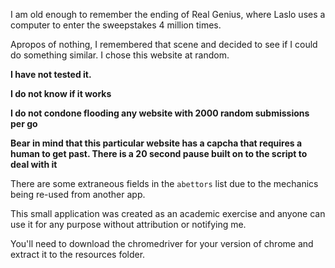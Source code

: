 I am old enough to remember the ending of Real Genius, where Laslo uses a computer to
 enter the sweepstakes 4 million times.  
 
 Apropos of nothing, I remembered that scene and decided to see if I could do something
  similar.  I chose this website at random.
  
  **I have not tested it.**
  
  **I do not know if it works**
  
  **I do not condone flooding any website with 2000 random submissions per go**
  
  **Bear in mind that this particular website has a capcha that requires a human to get
   past.  There is a 20 second pause built on to the script to deal with it**
   
 There are some extraneous fields in the `abettors` list due to the mechanics being
  re-used from another app.
  
  This small application was created as an academic exercise and anyone can use it for
   any purpose without attribution or notifying me.
   
   You'll need to download the chromedriver for your version of chrome and extract it to the resources folder.
